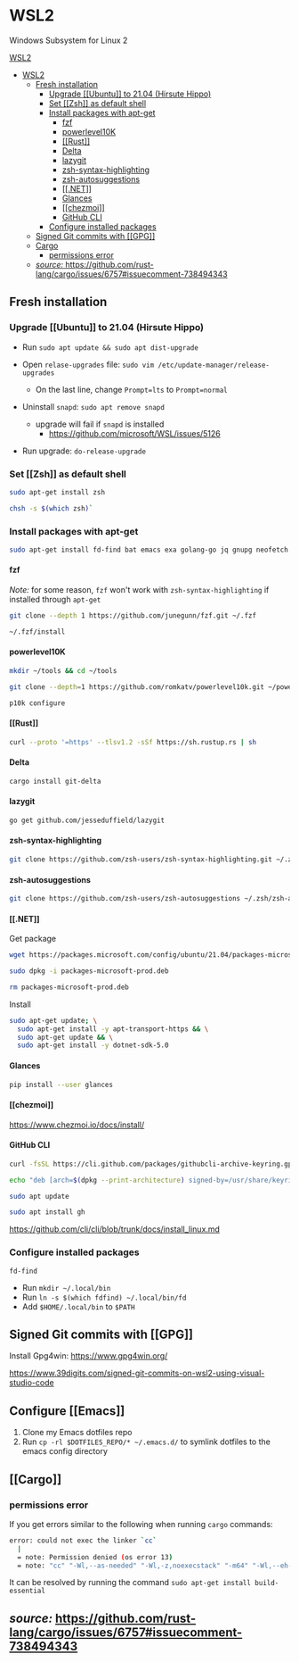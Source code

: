 # WSL2

Windows Subsystem for Linux 2

[WSL2](#wsl2)

- [WSL2](#wsl2)
  - [Fresh installation](#fresh-installation)
    - [Upgrade [[Ubuntu]] to 21.04 (Hirsute Hippo)](#upgrade-ubuntu-to-2104-hirsute-hippo)
    - [Set [[Zsh]] as default shell](#set-zsh-as-default-shell)
    - [Install packages with apt-get](#install-packages-with-apt-get)
      - [fzf](#fzf)
      - [powerlevel10K](#powerlevel10k)
      - [[[Rust]]](#rust)
      - [Delta](#delta)
      - [lazygit](#lazygit)
      - [zsh-syntax-highlighting](#zsh-syntax-highlighting)
      - [zsh-autosuggestions](#zsh-autosuggestions)
      - [[[.NET]]](#net)
      - [Glances](#glances)
      - [[[chezmoi]]](#chezmoi)
      - [GitHub CLI](#github-cli)
    - [Configure installed packages](#configure-installed-packages)
  - [Signed Git commits with [[GPG]]](#signed-git-commits-with-gpg)
  - [Cargo](#cargo)
    - [permissions error](#permissions-error)
  - [_source:_ <https://github.com/rust-lang/cargo/issues/6757#issuecomment-738494343>](#source-httpsgithubcomrust-langcargoissues6757issuecomment-738494343)

## Fresh installation

### Upgrade [[Ubuntu]] to 21.04 (Hirsute Hippo)

- Run `sudo apt update && sudo apt dist-upgrade`

- Open `relase-upgrades` file: `sudo vim /etc/update-manager/release-upgrades`
  - On the last line, change `Prompt=lts` to `Prompt=normal`
- Uninstall `snapd`: `sudo apt remove snapd`

  - upgrade will fail if `snapd` is installed
    - <https://github.com/microsoft/WSL/issues/5126>

- Run upgrade: `do-release-upgrade`

### Set [[Zsh]] as default shell

```bash
sudo apt-get install zsh

chsh -s $(which zsh)`
```

### Install packages with apt-get

```bash
sudo apt-get install fd-find bat emacs exa golang-go jq gnupg neofetch neovim mc python3-pip ranger postgresql ripgrep silversearcher-ag
```

#### fzf

_Note:_ for some reason, `fzf` won't work with `zsh-syntax-highlighting` if installed through `apt-get`

```bash
git clone --depth 1 https://github.com/junegunn/fzf.git ~/.fzf

~/.fzf/install
```

#### powerlevel10K

```bash
mkdir ~/tools && cd ~/tools

git clone --depth=1 https://github.com/romkatv/powerlevel10k.git ~/powerlevel10k &&echo 'source ~/powerlevel10k/powerlevel10k.zsh-theme' >>~/.zshrc

p10k configure
```

#### [[Rust]]

```bash
curl --proto '=https' --tlsv1.2 -sSf https://sh.rustup.rs | sh
```

#### Delta

```bash
cargo install git-delta
```

#### lazygit

```bash
go get github.com/jesseduffield/lazygit
```

#### zsh-syntax-highlighting

```bash
git clone https://github.com/zsh-users/zsh-syntax-highlighting.git ~/.zsh/zsh-syntax-highlighting
```

#### zsh-autosuggestions

```bash
git clone https://github.com/zsh-users/zsh-autosuggestions ~/.zsh/zsh-autosuggestions
```

#### [[.NET]]

Get package

```bash
wget https://packages.microsoft.com/config/ubuntu/21.04/packages-microsoft-prod.deb -O packages-microsoft-prod.deb

sudo dpkg -i packages-microsoft-prod.deb

rm packages-microsoft-prod.deb
```

Install

```bash
sudo apt-get update; \
  sudo apt-get install -y apt-transport-https && \
  sudo apt-get update && \
  sudo apt-get install -y dotnet-sdk-5.0
```

#### Glances

```bash
pip install --user glances
```

#### [[chezmoi]]

<https://www.chezmoi.io/docs/install/>

#### GitHub CLI

```bash
curl -fsSL https://cli.github.com/packages/githubcli-archive-keyring.gpg | sudo gpg --dearmor -o /usr/share/keyrings/githubcli-archive-keyring.gpg

echo "deb [arch=$(dpkg --print-architecture) signed-by=/usr/share/keyrings/githubcli-archive-keyring.gpg] https://cli.github.com/packages stable main" | sudo tee /etc/apt/sources.list.d/github-cli.list > /dev/null

sudo apt update

sudo apt install gh
```

<https://github.com/cli/cli/blob/trunk/docs/install_linux.md>

### Configure installed packages

`fd-find`

- Run `mkdir ~/.local/bin`
- Run `ln -s $(which fdfind) ~/.local/bin/fd`
- Add `$HOME/.local/bin` to `$PATH`

## Signed Git commits with [[GPG]]

Install Gpg4win: <https://www.gpg4win.org/>

<https://www.39digits.com/signed-git-commits-on-wsl2-using-visual-studio-code>

## Configure [[Emacs]]

1. Clone my Emacs dotfiles repo
1. Run `cp -rl $DOTFILES_REPO/* ~/.emacs.d/` to symlink dotfiles to the emacs config directory

## [[Cargo]]

### permissions error

If you get errors similar to the following when running `cargo` commands:

```bash
error: could not exec the linker `cc`
  |
  = note: Permission denied (os error 13)
  = note: "cc" "-Wl,--as-needed" "-Wl,-z,noexecstack" "-m64" "-Wl,--eh-frame-hdr" "-L" "/home/bagel/.rustup/toolchains/stable-x86_64-unknown-linux-gnu/lib/rustlib/x86_64-unknown-linux-gnu/lib"
```

It can be resolved by running the command `sudo apt-get install build-essential`

## _source:_ <https://github.com/rust-lang/cargo/issues/6757#issuecomment-738494343>
